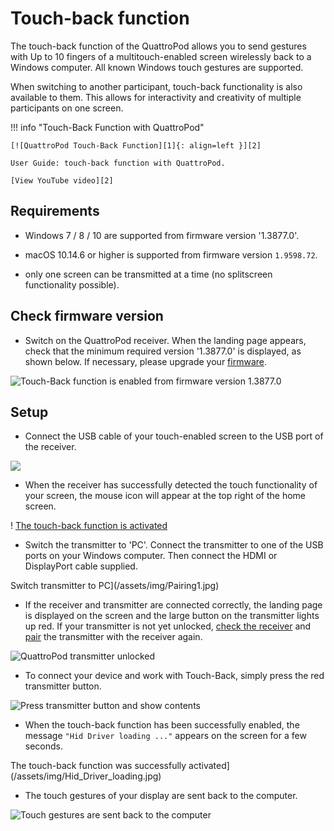 # Touch-back function

The touch-back function of the QuattroPod allows you to send gestures with Up to 10 fingers of a multitouch-enabled screen wirelessly back to a Windows computer. All known Windows touch gestures are supported.

When switching to another participant, touch-back functionality is also available to them. This allows for interactivity and creativity of multiple participants on one screen.

!!! info "Touch-Back Function with QuattroPod"

    [![QuattroPod Touch-Back Function][1]{: align=left }][2]
	
	User Guide: touch-back function with QuattroPod.
	
	[View YouTube video][2]

  [1]: /assets/img/thumbnail.video.touch.png
  [2]: https://youtu.be/Qky7XQR1rrE
  

## Requirements

* Windows 7 / 8 / 10 are supported from firmware version '1.3877.0'.

* macOS 10.14.6 or higher is supported from firmware version `1.9598.72`.

* only one screen can be transmitted at a time \(no splitscreen functionality possible\).

## Check firmware version

* Switch on the QuattroPod receiver. When the landing page appears, check that the minimum required version '1.3877.0' is displayed, as shown below. If necessary, please upgrade your [firmware](adv.settings.md#upgrade).

![Touch-Back function is enabled from firmware version 1.3877.0](/assets/img/quattropod.landingpage.fw.png)

## Setup

* Connect the USB cable of your touch-enabled screen to the USB port of the receiver.

![](/assets/img/RX_Touch-USB-cable.png)

* When the receiver has successfully detected the touch functionality of your screen, the mouse icon will appear at the top right of the home screen.

! [The touch-back function is activated](/assets/img/quattropod.touch.icon.png)

* Switch the transmitter to 'PC'. Connect the transmitter to one of the USB ports on your Windows computer. Then connect the HDMI or DisplayPort cable supplied.

Switch transmitter to PC](/assets/img/Pairing1.jpg)

* If the receiver and transmitter are connected correctly, the landing page is displayed on the screen and the large button on the transmitter lights up red. If your transmitter is not yet unlocked, [check the receiver](quickstart.md#setup) and [pair](pairing.md) the transmitter with the receiver again.

![QuattroPod transmitter unlocked](/assets/img/Transmitter_screen_ready.png)

* To connect your device and work with Touch-Back, simply press the red transmitter button. 

![Press transmitter button and show contents](/assets/img/QSG-Transmitter.png)

* When the touch-back function has been successfully enabled, the message `"Hid Driver loading ..."` appears on the screen for a few seconds.

The touch-back function was successfully activated](/assets/img/Hid_Driver_loading.jpg)

* The touch gestures of your display are sent back to the computer.

![Touch gestures are sent back to the computer](/assets/img/QuattroPod_TouchBack_using.png)
